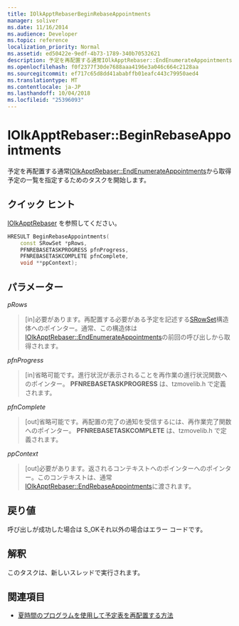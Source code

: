 ```yaml
---
title: IOlkApptRebaserBeginRebaseAppointments
manager: soliver
ms.date: 11/16/2014
ms.audience: Developer
ms.topic: reference
localization_priority: Normal
ms.assetid: ed50422e-9edf-4b73-1789-340b70532621
description: 予定を再配置する通常IOlkApptRebaser::EndEnumerateAppointmentsから取得予定の一覧を指定するためのタスクを開始します。
ms.openlocfilehash: f0f2377f30de7688aaa4196e3a046c664c2128aa
ms.sourcegitcommit: ef717c65d8dd41ababffb01eafc443c79950aed4
ms.translationtype: MT
ms.contentlocale: ja-JP
ms.lasthandoff: 10/04/2018
ms.locfileid: "25396093"
---
```

# <a name="iolkapptrebaserbeginrebaseappointments"></a>IOlkApptRebaser::BeginRebaseAppointments

予定を再配置する通常[IOlkApptRebaser::EndEnumerateAppointments](iolkapptrebaser-endenumerateappointments.md)から取得予定の一覧を指定するためのタスクを開始します。
  
## <a name="quick-info"></a>クイック ヒント

[IOlkApptRebaser](iolkapptrebaser.md) を参照してください。
  
```cpp
HRESULT BeginRebaseAppointments( 
    const SRowSet *pRows, 
    PFNREBASETASKPROGRESS pfnProgress, 
    PFNREBASETASKCOMPLETE pfnComplete, 
    void **ppContext);
```

## <a name="parameters"></a>パラメーター

_pRows_
  
> [in]必要があります。再配置する必要がある予定を記述する[SRowSet](https://msdn.microsoft.com/library/7e3761be-afd6-46cb-9a08-25e9016c1241%28Office.15%29.aspx)構造体へのポインター。通常、この構造体は[IOlkApptRebaser::EndEnumerateAppointments](iolkapptrebaser-endenumerateappointments.md)の前回の呼び出しから取得されます。
    
_pfnProgress_
  
> [in]省略可能です。進行状況が表示されることを再作業の進行状況関数へのポインター。 **PFNREBASETASKPROGRESS** は、tzmovelib.h で定義されます。 
    
_pfnComplete_
  
> [out]省略可能です。再配置の完了の通知を受信するには、再作業完了関数へのポインター。 **PFNREBASETASKCOMPLETE** は、tzmovelib.h で定義されます。 
    
_ppContext_
  
> [out]必要があります。返されるコンテキストへのポインターへのポインター。このコンテキストは、通常[IOlkApptRebaser::EndRebaseAppointments](iolkapptrebaser-endrebaseappointments.md)に渡されます。
    
## <a name="return-values"></a>戻り値

呼び出しが成功した場合は S_OKそれ以外の場合はエラー コードです。
  
## <a name="remarks"></a>解釈

このタスクは、新しいスレッドで実行されます。
  
## <a name="see-also"></a>関連項目

- [夏時間のプログラムを使用して予定表を再配置する方法](about-rebasing-calendars-programmatically-for-daylight-saving-time.md)

